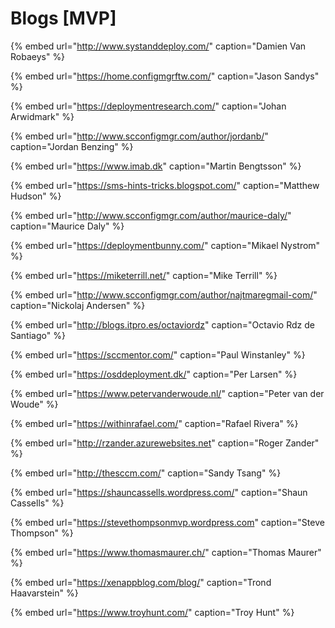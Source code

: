 # Blogs \[MVP\]

{% embed url="http://www.systanddeploy.com/" caption="Damien Van Robaeys" %}

{% embed url="https://home.configmgrftw.com/" caption="Jason Sandys" %}

{% embed url="https://deploymentresearch.com/" caption="Johan Arwidmark" %}

{% embed url="http://www.scconfigmgr.com/author/jordanb/" caption="Jordan Benzing" %}

{% embed url="https://www.imab.dk" caption="Martin Bengtsson" %}

{% embed url="https://sms-hints-tricks.blogspot.com/" caption="Matthew Hudson" %}

{% embed url="http://www.scconfigmgr.com/author/maurice-daly/" caption="Maurice Daly" %}

{% embed url="https://deploymentbunny.com/" caption="Mikael Nystrom" %}

{% embed url="https://miketerrill.net/" caption="Mike Terrill" %}

{% embed url="http://www.scconfigmgr.com/author/najtmaregmail-com/" caption="Nickolaj Andersen" %}

{% embed url="http://blogs.itpro.es/octaviordz" caption="Octavio Rdz de Santiago" %}

{% embed url="https://sccmentor.com/" caption="Paul Winstanley" %}

{% embed url="https://osddeployment.dk/" caption="Per Larsen" %}

{% embed url="https://www.petervanderwoude.nl/" caption="Peter van der Woude" %}

{% embed url="https://withinrafael.com/" caption="Rafael Rivera" %}

{% embed url="http://rzander.azurewebsites.net" caption="Roger Zander" %}

{% embed url="http://thesccm.com/" caption="Sandy Tsang" %}

{% embed url="https://shauncassells.wordpress.com/" caption="Shaun Cassells" %}

{% embed url="https://stevethompsonmvp.wordpress.com" caption="Steve Thompson" %}

{% embed url="https://www.thomasmaurer.ch/" caption="Thomas Maurer" %}

{% embed url="https://xenappblog.com/blog/" caption="Trond Haavarstein" %}

{% embed url="https://www.troyhunt.com/" caption="Troy Hunt" %}

